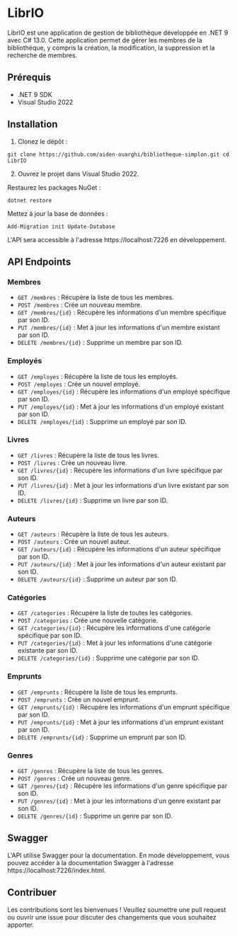 # LibrIO

LibrIO est une application de gestion de bibliothèque développée en .NET 9 avec C# 13.0. Cette application permet de gérer les membres de la bibliothèque, y compris la création, la modification, la suppression et la recherche de membres.



## Prérequis

- .NET 9 SDK
- Visual Studio 2022


## Installation
1. Clonez le dépôt :

`git clone https://github.com/aiden-ouarghi/bibliotheque-simplon.git
cd LibrIO`

2. Ouvrez le projet dans Visual Studio 2022.

Restaurez les packages NuGet :

`dotnet restore`

Mettez à jour la base de données :

`Add-Migration init
Update-Database`

L'API sera accessible à l'adresse https://localhost:7226 en développement.


## API Endpoints

### Membres

- `GET /membres` : Récupère la liste de tous les membres.
- `POST /membres` : Crée un nouveau membre.
- `GET /membres/{id}` : Récupère les informations d'un membre spécifique par son ID.
- `PUT /membres/{id}` : Met à jour les informations d'un membre existant par son ID.
- `DELETE /membres/{id}` : Supprime un membre par son ID.

### Employés

- `GET /employes` : Récupère la liste de tous les employés.
- `POST /employes` : Crée un nouvel employé.
- `GET /employes/{id}` : Récupère les informations d'un employé spécifique par son ID.
- `PUT /employes/{id}` : Met à jour les informations d'un employé existant par son ID.
- `DELETE /employes/{id}` : Supprime un employé par son ID.

### Livres
- `GET /livres` : Récupère la liste de tous les livres.
- `POST /livres` : Crée un nouveau livre.
- `GET /livres/{id}` : Récupère les informations d'un livre spécifique par son ID.
- `PUT /livres/{id}` : Met à jour les informations d'un livre existant par son ID.
- `DELETE /livres/{id}` : Supprime un livre par son ID.

### Auteurs
- `GET /auteurs` : Récupère la liste de tous les auteurs.
- `POST /auteurs` : Crée un nouvel auteur.
- `GET /auteurs/{id}` : Récupère les informations d'un auteur spécifique par son ID.
- `PUT /auteurs/{id}` : Met à jour les informations d'un auteur existant par son ID.
- `DELETE /auteurs/{id}` : Supprime un auteur par son ID.

### Catégories
- `GET /categories` : Récupère la liste de toutes les catégories.
- `POST /categories` : Crée une nouvelle catégorie.
- `GET /categories/{id}` : Récupère les informations d'une catégorie spécifique par son ID.
- `PUT /categories/{id}` : Met à jour les informations d'une catégorie existante par son ID.
- `DELETE /categories/{id}` : Supprime une catégorie par son ID.

### Emprunts
- `GET /emprunts` : Récupère la liste de tous les emprunts.
- `POST /emprunts` : Crée un nouvel emprunt.
- `GET /emprunts/{id}` : Récupère les informations d'un emprunt spécifique par son ID.
- `PUT /emprunts/{id}` : Met à jour les informations d'un emprunt existant par son ID.
- `DELETE /emprunts/{id}` : Supprime un emprunt par son ID.

### Genres
- `GET /genres` : Récupère la liste de tous les genres.
- `POST /genres` : Crée un nouveau genre.
- `GET /genres/{id}` : Récupère les informations d'un genre spécifique par son ID.
- `PUT /genres/{id}` : Met à jour les informations d'un genre existant par son ID.
- `DELETE /genres/{id}` : Supprime un genre par son ID.


## Swagger
L'API utilise Swagger pour la documentation. En mode développement, vous pouvez accéder à la documentation Swagger à l'adresse https://localhost:7226/index.html.

## Contribuer

Les contributions sont les bienvenues ! Veuillez soumettre une pull request ou ouvrir une issue pour discuter des changements que vous souhaitez apporter.


    
